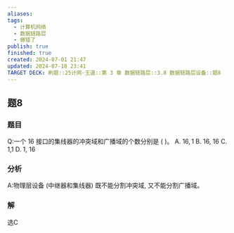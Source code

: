 ```yaml
---
aliases: 
tags:
  - 计算机网络
  - 数据链路层
  - 做错了
publish: true
finished: true
created: 2024-07-01 21:47
updated: 2024-07-18 23:41
TARGET DECK: 刷题::25计网-王道::第 3 章 数据链路层::3.8 数据链路层设备::题8
---
```


## 题8
### 题目
Q:一个 16 接口的集线器的冲突域和广播域的个数分别是 ( )。
A. ${16},1$ B. 16, 16 C. 1,1 D. 1, 16
### 分析
A:物理层设备 (中继器和集线器) 既不能分割冲突域, 又不能分割广播域。
### 解
选C
